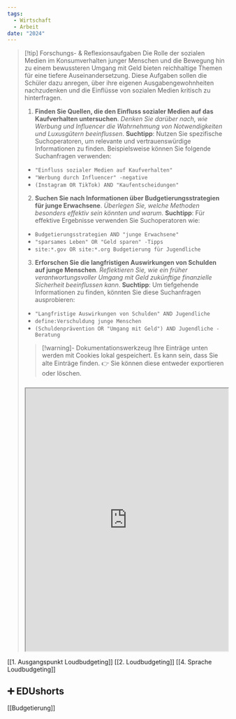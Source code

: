 ```yaml
---
tags:
  - Wirtschaft
  - Arbeit
date: "2024"
---
```

>[!tip] Forschungs- & Reflexionsaufgaben
>Die Rolle der sozialen Medien im Konsumverhalten junger Menschen und die Bewegung hin zu einem bewussteren Umgang mit Geld bieten reichhaltige Themen für eine tiefere Auseinandersetzung. Diese Aufgaben sollen die Schüler dazu anregen, über ihre eigenen Ausgabengewohnheiten nachzudenken und die Einflüsse von sozialen Medien kritisch zu hinterfragen.
>1. **Finden Sie Quellen, die den Einfluss sozialer Medien auf das Kaufverhalten untersuchen**. _Denken Sie darüber nach, wie Werbung und Influencer die Wahrnehmung von Notwendigkeiten und Luxusgütern beeinflussen_. **Suchtipp**: Nutzen Sie spezifische Suchoperatoren, um relevante und vertrauenswürdige Informationen zu finden. Beispielsweise können Sie folgende Suchanfragen verwenden:
 >  
 >   - `"Einfluss sozialer Medien auf Kaufverhalten"`
 >   - `"Werbung durch Influencer" -negative`
 >   - `(Instagram OR TikTok) AND "Kaufentscheidungen"`
>2. **Suchen Sie nach Informationen über Budgetierungsstrategien für junge Erwachsene**. _Überlegen Sie, welche Methoden besonders effektiv sein könnten und warum_. **Suchtipp**: Für effektive Ergebnisse verwenden Sie Suchoperatoren wie:
>    
>   - `Budgetierungsstrategien AND "junge Erwachsene"`
>   - `"sparsames Leben" OR "Geld sparen" -Tipps`
>   - `site:*.gov OR site:*.org Budgetierung für Jugendliche`
>3. **Erforschen Sie die langfristigen Auswirkungen von Schulden auf junge Menschen**. _Reflektieren Sie, wie ein früher verantwortungsvoller Umgang mit Geld zukünftige finanzielle Sicherheit beeinflussen kann_. **Suchtipp**: Um tiefgehende Informationen zu finden, könnten Sie diese Suchanfragen ausprobieren:
>  
>   - `"Langfristige Auswirkungen von Schulden" AND Jugendliche`
>   - `define:Verschuldung junge Menschen`
>   - `(Schuldenprävention OR "Umgang mit Geld") AND Jugendliche -Beratung`
>>[!warning]- Dokumentationswerkzeug 
>Ihre Einträge unten werden mit Cookies lokal gespeichert. Es kann sein, dass Sie alte Einträge finden. 
>👉 Sie können diese entweder exportieren oder löschen.
>#####
><iframe width="100%" height="600" src="https://app.Lumi.education/run/nYkJQz" allowfullscreen allow="geolocation *; autoplay; encrypted-media"></iframe>


[[1. Ausgangspunkt Loudbudgeting]]
[[2. Loudbudgeting]]
[[4. Sprache Loudbudgeting]]

## ➕ EDUshorts
[[Budgetierung]]